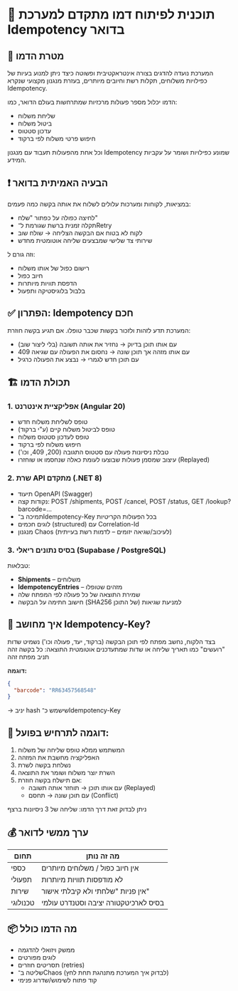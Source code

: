 # 📄 תוכנית לפיתוח דמו מתקדם למערכת Idempotency בדואר

## 🎯 מטרת הדמו
המערכת נועדה להדגים בצורה אינטראקטיבית ופשוטה כיצד ניתן למנוע בעיות של כפילויות משלוחים, תקלות רשת וחיובים מיותרים, בעזרת מנגנון מקצועי שנקרא Idempotency.

הדמו יכלול מספר פעולות מרכזיות שמתרחשות בעולם הדואר, כמו:
- שליחת משלוח
- ביטול משלוח
- עדכון סטטוס
- חיפוש פרטי משלוח לפי ברקוד

וכל אחת מהפעולות תעבוד עם מנגנון Idempotency שמונע כפילויות ושומר על עקביות המידע.

## ❗ הבעיה האמיתית בדואר
במציאות, לקוחות ומערכות עלולים לשלוח את אותה בקשה כמה פעמים:
- לחיצה כפולה על כפתור "שלח"
- תקלה זמנית ברשת שגורמת ל־Retry
- לקוח לא בטוח אם הבקשה הצליחה → שולח שוב
- שירותי צד שלישי שמבצעים שליחה אוטומטית מחדש

וזה גורם ל:
- רישום כפול של אותו משלוח
- חיוב כפול
- הדפסת תוויות מיותרות
- בלבול בלוגיסטיקה ותפעול

## ✅ הפתרון: Idempotency חכם
המערכת תדע לזהות ולזכור בקשות שכבר טופלו. אם תגיע בקשה חוזרת:
- עם אותו תוכן בדיוק → נחזיר את אותה תשובה (בלי ליצור שוב)
- עם אותו מזהה אך תוכן שונה → נחסום את הפעולה עם שגיאה 409
- עם תוכן חדש לגמרי → נבצע את הפעולה כרגיל

## 🏗️ תכולת הדמו

### 1. אפליקציית אינטרנט (Angular 20)
- טופס לשליחת משלוח חדש
- טופס לביטול משלוח קיים (ע"י ברקוד)
- טופס לעדכון סטטוס משלוח
- חיפוש משלוח לפי ברקוד
- טבלת ניסיונות פעולה עם סטטוס התגובה (200, 409, וכו')
- עיצוב שמסמן פעולות שבוצעו לעומת כאלה שנחסמו או שוחזרו (Replayed)

### 2. שרת API מתקדם (.NET 8)
- תיעוד OpenAPI (Swagger)
- נקודות קצה: POST /shipments, POST /cancel, POST /status, GET /lookup?barcode=...
- תמיכה ב־Idempotency-Key בכל הפעולות הקריטיות
- לוגים חכמים (structured) עם Correlation-Id
- מנגנון Chaos (לעיכוב/שגיאה יזומים – לדמות רשת בעייתית)

### 3. בסיס נתונים ריאלי (Supabase / PostgreSQL)
טבלאות:
- **Shipments** – משלוחים
- **IdempotencyEntries** – מזהים שטופלו
- שמירת התוצאה של כל פעולה לפי המפתח שלה
- חישוב חתימה על הבקשה (SHA256 של התוכן) למניעת שגיאות

## 🔐 איך מחושב Idempotency-Key?
בצד הלקוח, נחשב מפתח לפי תוכן הבקשה (ברקוד, יעד, פעולה וכו')
נשמיט שדות "רועשים" כמו תאריך שליחה או שדות שמתעדכנים אוטומטית
התוצאה: כל בקשה זהה תניב מפתח זהה

**דוגמה:**
```json
{
  "barcode": "RR63457568548"  
}
```
→ יניב hash שישמש כ־Idempotency-Key

## 🧪 דוגמה לתרחיש בפועל:
1. המשתמש ממלא טופס שליחה של משלוח
2. האפליקציה מחשבת את המזהה
3. נשלחת בקשה לשרת
4. השרת יוצר משלוח ושומר את התוצאה
5. אם תישלח בקשה חוזרת:
   - עם אותו תוכן → תוחזר אותה תשובה (Replayed)
   - עם תוכן שונה → תחסם (Conflict)

ניתן לבדוק זאת דרך הדמו: שליחה של 3 ניסיונות ברצף

## 💰 ערך ממשי לדואר

| תחום | מה זה נותן |
|------|------------|
| כספי | אין חיוב כפול / משלוחים מיותרים |
| תפעולי | לא מודפסות תוויות מיותרות |
| שירות | אין פניות "שלחתי ולא קיבלתי אישור" |
| טכנולוגי | בסיס לארכיטקטורה יציבה וסטנדרט עולמי |

## 📦 מה הדמו כולל
- ממשק ויזואלי להדגמה
- לוגים מפורטים
- תסריטים חוזרים (retries)
- שליטה ב־Chaos (לבדוק איך המערכת מתנהגת תחת לחץ)
- קוד פתוח לשימוש/שדרוג פנימי
